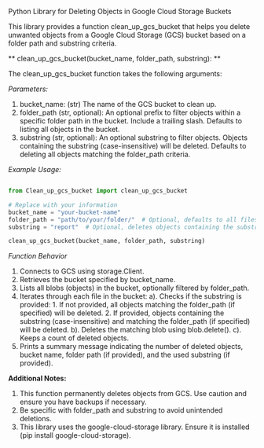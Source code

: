 Python Library for Deleting Objects in Google Cloud Storage Buckets

This library provides a function clean_up_gcs_bucket that helps you delete unwanted objects from a Google Cloud Storage (GCS) bucket based on a folder path and substring criteria.



** clean_up_gcs_bucket(bucket_name, folder_path, substring): **

The clean_up_gcs_bucket function takes the following arguments:

*Parameters:*

1. bucket_name: (str) The name of the GCS bucket to clean up.
2. folder_path (str, optional): An optional prefix to filter objects within a specific folder path in the bucket. Include a trailing slash. Defaults to listing all objects in the bucket.
3. substring (str, optional): An optional substring to filter objects. Objects containing the substring (case-insensitive) will be deleted. Defaults to deleting all objects matching the folder_path criteria.



*Example Usage:*

```Python

from Clean_up_gcs_bucket import clean_up_gcs_bucket

# Replace with your information
bucket_name = "your-bucket-name"
folder_path = "path/to/your/folder/"  # Optional, defaults to all files in bucket
substring = "report"  # Optional, deletes objects containing the substring (case-insensitive)

clean_up_gcs_bucket(bucket_name, folder_path, substring)

```


*Function Behavior*
1. Connects to GCS using storage.Client.
2. Retrieves the bucket specified by bucket_name.
3. Lists all blobs (objects) in the bucket, optionally filtered by folder_path.
4. Iterates through each file in the bucket: 
    a). Checks if the substring is provided: 
        1. If not provided, all objects matching the folder_path (if    specified) will be deleted.
        2. If provided, objects containing the substring (case-insensitive) and matching the folder_path (if specified) will be deleted.
    b). Deletes the matching blob using blob.delete().
    c). Keeps a count of deleted objects.
5. Prints a summary message indicating the number of deleted objects, bucket name, folder path (if provided), and the used substring (if provided).


**Additional Notes:**

1. This function permanently deletes objects from GCS. Use caution and ensure you have backups if necessary.
2. Be specific with folder_path and substring to avoid unintended deletions.
3. This library uses the google-cloud-storage library. Ensure it is installed (pip install google-cloud-storage).

